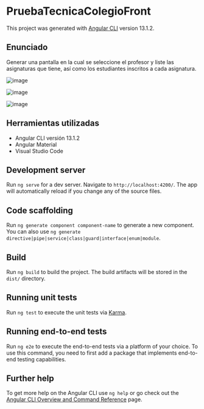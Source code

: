 # PruebaTecnicaColegioFront

This project was generated with [Angular CLI](https://github.com/angular/angular-cli) version 13.1.2.

## Enunciado

Generar una pantalla en la cual se seleccione el profesor y liste las asignaturas que tiene, así como los estudiantes inscritos a cada asignatura.

![image](https://user-images.githubusercontent.com/98467689/154753373-4eae81e4-bf6b-4994-bb01-4b1ef53e739d.png)

![image](https://user-images.githubusercontent.com/98467689/154753664-cbec69e7-bbec-4dae-9869-769b8767018c.png)

![image](https://user-images.githubusercontent.com/98467689/154753705-e8f3fb87-120d-4666-9daf-a67346a4faf1.png)

## Herramientas utilizadas

- Angular CLI versión 13.1.2
- Angular Material
- Visual Studio Code

## Development server

Run `ng serve` for a dev server. Navigate to `http://localhost:4200/`. The app will automatically reload if you change any of the source files.

## Code scaffolding

Run `ng generate component component-name` to generate a new component. You can also use `ng generate directive|pipe|service|class|guard|interface|enum|module`.

## Build

Run `ng build` to build the project. The build artifacts will be stored in the `dist/` directory.

## Running unit tests

Run `ng test` to execute the unit tests via [Karma](https://karma-runner.github.io).

## Running end-to-end tests

Run `ng e2e` to execute the end-to-end tests via a platform of your choice. To use this command, you need to first add a package that implements end-to-end testing capabilities.

## Further help

To get more help on the Angular CLI use `ng help` or go check out the [Angular CLI Overview and Command Reference](https://angular.io/cli) page.
